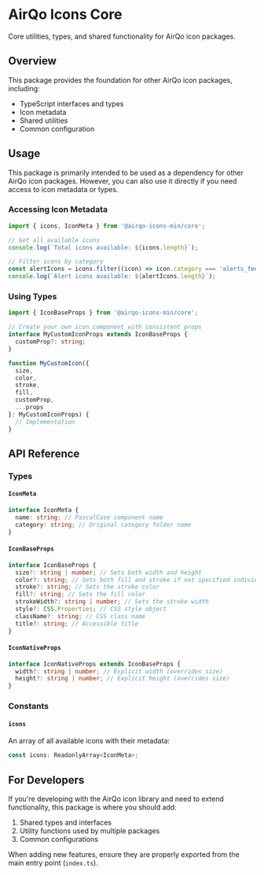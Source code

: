 # AirQo Icons Core

Core utilities, types, and shared functionality for AirQo icon packages.

## Overview

This package provides the foundation for other AirQo icon packages, including:

- TypeScript interfaces and types
- Icon metadata
- Shared utilities
- Common configuration

## Usage

This package is primarily intended to be used as a dependency for other AirQo icon packages. However, you can also use it directly if you need access to icon metadata or types.

### Accessing Icon Metadata

```typescript
import { icons, IconMeta } from '@airqo-icons-min/core';

// Get all available icons
console.log(`Total icons available: ${icons.length}`);

// Filter icons by category
const alertIcons = icons.filter((icon) => icon.category === 'alerts_feedback');
console.log(`Alert icons available: ${alertIcons.length}`);
```

### Using Types

```typescript
import { IconBaseProps } from '@airqo-icons-min/core';

// Create your own icon component with consistent props
interface MyCustomIconProps extends IconBaseProps {
  customProp?: string;
}

function MyCustomIcon({
  size,
  color,
  stroke,
  fill,
  customProp,
  ...props
}: MyCustomIconProps) {
  // Implementation
}
```

## API Reference

### Types

#### `IconMeta`

```typescript
interface IconMeta {
  name: string; // PascalCase component name
  category: string; // Original category folder name
}
```

#### `IconBaseProps`

```typescript
interface IconBaseProps {
  size?: string | number; // Sets both width and height
  color?: string; // Sets both fill and stroke if not specified individually
  stroke?: string; // Sets the stroke color
  fill?: string; // Sets the fill color
  strokeWidth?: string | number; // Sets the stroke width
  style?: CSS.Properties; // CSS style object
  className?: string; // CSS class name
  title?: string; // Accessible title
}
```

#### `IconNativeProps`

```typescript
interface IconNativeProps extends IconBaseProps {
  width?: string | number; // Explicit width (overrides size)
  height?: string | number; // Explicit height (overrides size)
}
```

### Constants

#### `icons`

An array of all available icons with their metadata:

```typescript
const icons: ReadonlyArray<IconMeta>;
```

## For Developers

If you're developing with the AirQo icon library and need to extend functionality, this package is where you should add:

1. Shared types and interfaces
2. Utility functions used by multiple packages
3. Common configurations

When adding new features, ensure they are properly exported from the main entry point (`index.ts`).
